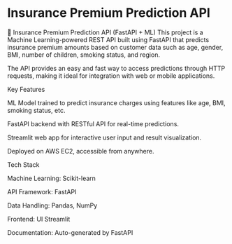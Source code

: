 # Insurance Premium Prediction API

🚀 Insurance Premium Prediction API (FastAPI + ML)
This project is a Machine Learning-powered REST API built using FastAPI that predicts insurance premium amounts based on customer data such as age, gender, BMI, number of children, smoking status, and region.

The API provides an easy and fast way to access predictions through HTTP requests, making it ideal for integration with web or mobile applications.

Key Features
 
ML Model trained to predict insurance charges using features like age, BMI, smoking status, etc.

FastAPI backend with RESTful API for real-time predictions.

Streamlit web app for interactive user input and result visualization.

Deployed on AWS EC2, accessible from anywhere.


Tech Stack

Machine Learning: Scikit-learn 

API Framework: FastAPI

Data Handling: Pandas, NumPy

Frontend: UI	Streamlit

Documentation: Auto-generated by FastAPI
